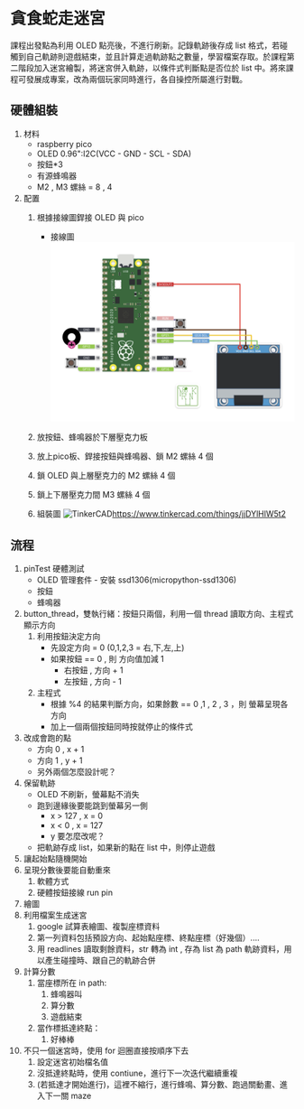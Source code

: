 # 貪食蛇走迷宮
課程出發點為利用 OLED 點亮後，不進行刷新。記錄軌跡後存成 list 格式，若碰觸到自己軌跡則遊戲結束，並且計算走過軌跡點之數量，學習檔案存取。於課程第二階段加入迷宮繪製，將迷宮併入軌跡，以條件式判斷點是否位於 list 中。將來課程可發展成專案，改為兩個玩家同時進行，各自操控所屬進行對戰。

## 硬體組裝
1. 材料
	+ raspberry pico 
	+ OLED 0.96":I2C(VCC - GND - SCL - SDA)
	+ 按鈕*3
	+ 有源蜂鳴器
	+ M2 , M3 螺絲 = 8 , 4
1. 配置
	1. 根據接線圖銲接 OLED 與 pico
		+ 接線圖 ![pin](/media/RetroBoy.png)
	1. 放按鈕、蜂鳴器於下層壓克力板
	1. 放上pico板、銲接按鈕與蜂鳴器、鎖 M2 螺絲 4 個
	1. 鎖 OLED 與上層壓克力的 M2 螺絲 4 個
	1. 鎖上下層壓克力間 M3 螺絲 4 個

	1. 組裝圖 ![TinkerCAD](https://csg.tinkercad.com/things/jjDYlHlW5t2/t725.png?rev=1680768604343000000&s=&v=1)<https://www.tinkercad.com/things/jjDYlHlW5t2>
## 流程
1. pinTest 硬體測試
	+ OLED 管理套件 - 安裝 ssd1306(micropython-ssd1306)
	+ 按鈕
	+ 蜂鳴器
1. button_thread，雙執行緒：按鈕只兩個，利用一個 thread 讀取方向、主程式顯示方向
	1. 利用按鈕決定方向
		+ 先設定方向 = 0 (0,1,2,3 = 右,下,左,上)
		+ 如果按鈕 == 0 , 則 方向值加減 1
			+ 右按鈕 ,  方向 + 1
			+ 左按鈕 ,  方向 - 1
	2. 主程式
		+ 根據 %4 的結果判斷方向，如果餘數 == 0 ,1 , 2 , 3 ，則 螢幕呈現各方向
		+ 加上一個兩個按鈕同時按就停止的條件式
1. 改成會跑的點
	+ 方向 0 , x + 1
	+ 方向 1 , y + 1
	+ 另外兩個怎麼設計呢？
1. 保留軌跡
	+ OLED 不刷新，螢幕點不消失
	+ 跑到邊緣後要能跳到螢幕另一側
		+ x > 127 , x = 0
		+ x < 0 , x = 127
		+ y 要怎麼改呢？
	+ 把軌跡存成 list，如果新的點在 list 中，則停止遊戲
1. 讓起始點隨機開始
1. 呈現分數後要能自動重來
	1. 軟體方式
	2. 硬體按鈕接線 run pin
1. 繪圖
1. 利用檔案生成迷宮
	1. google 試算表繪圖、複製座標資料
	2. 第一列資料包括預設方向、起始點座標、終點座標（好幾個）....
	3. 用 readlines 讀取剩餘資料，str 轉為 int , 存為 list 為 path 軌跡資料，用以產生碰撞時、跟自己的軌跡合併 
1. 計算分數
	1. 當座標所在 in path:
		1. 蜂鳴器叫
		2. 算分數
		3. 遊戲結束
	2. 當作標抵達終點：
		1. 好棒棒
1. 不只一個迷宮時，使用 for 迴圈直接按順序下去
	1. 設定迷宮初始檔名值
	2. 沒抵達終點時，使用 contiune，進行下一次迭代繼續重複
	3. (若抵達才開始進行)，這裡不縮行，進行蜂鳴、算分數、跑過關動畫、進入下一關 maze
